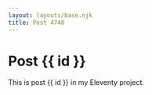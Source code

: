 ```yaml
---
layout: layouts/base.njk
title: Post 4748
---
```


# Post {{ id }}

This is post {{ id }} in my Eleventy project.
